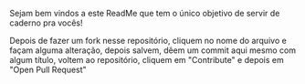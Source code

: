 Sejam bem vindos a este ReadMe que tem o único objetivo de servir de caderno pra vocês!

Depois de fazer um fork nesse repositório, cliquem no nome do arquivo e façam alguma alteração, depois salvem, dêem um commit aqui mesmo com algum título, voltem ao repositório, cliquem em "Contribute" e depois em "Open Pull Request"
